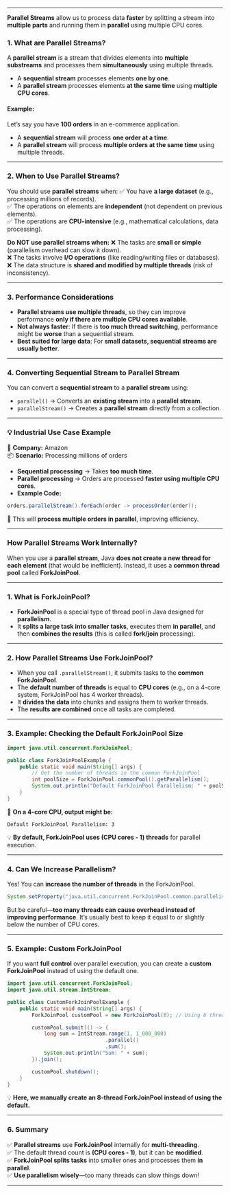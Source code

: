 
---

**Parallel Streams** allow us to process data **faster** by splitting a stream into **multiple parts** and running them in **parallel** using multiple CPU cores.

### **1. What are Parallel Streams?**

A **parallel stream** is a stream that divides elements into **multiple substreams** and processes them **simultaneously** using multiple threads.

- A **sequential stream** processes elements **one by one**.
- A **parallel stream** processes elements **at the same time** using **multiple CPU cores**.

#### **Example:**

Let’s say you have **100 orders** in an e-commerce application.

- A **sequential stream** will process **one order at a time**.
- A **parallel stream** will process **multiple orders at the same time** using multiple threads.

---

### **2. When to Use Parallel Streams?**

You should use **parallel streams** when: ✅ You have **a large dataset** (e.g., processing millions of records).  
✅ The operations on elements are **independent** (not dependent on previous elements).  
✅ The operations are **CPU-intensive** (e.g., mathematical calculations, data processing).

**Do NOT use parallel streams when:** ❌ The tasks are **small or simple** (parallelism overhead can slow it down).  
❌ The tasks involve **I/O operations** (like reading/writing files or databases).  
❌ The data structure is **shared and modified by multiple threads** (risk of inconsistency).

---

### **3. Performance Considerations**

- **Parallel streams use multiple threads**, so they can improve performance **only if there are multiple CPU cores available**.
- **Not always faster**: If there is **too much thread switching**, performance might be **worse** than a sequential stream.
- **Best suited for large data**: For **small datasets, sequential streams are usually better**.

---

### **4. Converting Sequential Stream to Parallel Stream**

You can convert a **sequential stream** to a **parallel stream** using:

- `parallel()` → Converts an **existing stream** into a **parallel stream**.
- `parallelStream()` → Creates a **parallel stream** directly from a collection.

---


### **💡 Industrial Use Case Example**

🏢 **Company:** Amazon  
📦 **Scenario:** Processing millions of orders

- **Sequential processing** → Takes **too much time**.
- **Parallel processing** → Orders are processed **faster using multiple CPU cores**.
- **Example Code:**

```java
orders.parallelStream().forEach(order -> processOrder(order));
```

🔹 This will **process multiple orders in parallel**, improving efficiency.


---

### **How Parallel Streams Work Internally?**

When you use a **parallel stream**, Java **does not create a new thread for each element** (that would be inefficient). Instead, it uses a **common thread pool** called **ForkJoinPool**.

---

### **1. What is ForkJoinPool?**

- **ForkJoinPool** is a special type of thread pool in Java designed for **parallelism**.
- It **splits a large task into smaller tasks**, executes them **in parallel**, and then **combines the results** (this is called **fork/join** processing).

---

### **2. How Parallel Streams Use ForkJoinPool?**

- When you call `.parallelStream()`, it submits tasks to the **common ForkJoinPool**.
- The **default number of threads** is equal to **CPU cores** (e.g., on a 4-core system, ForkJoinPool has 4 worker threads).
- It **divides the data** into chunks and assigns them to worker threads.
- The **results are combined** once all tasks are completed.

---

### **3. Example: Checking the Default ForkJoinPool Size**

```java
import java.util.concurrent.ForkJoinPool;

public class ForkJoinPoolExample {
    public static void main(String[] args) {
        // Get the number of threads in the common ForkJoinPool
        int poolSize = ForkJoinPool.commonPool().getParallelism();
        System.out.println("Default ForkJoinPool Parallelism: " + poolSize);
    }
}
```

🔹 **On a 4-core CPU, output might be:**

```
Default ForkJoinPool Parallelism: 3
```

💡 **By default, ForkJoinPool uses (CPU cores - 1) threads** for parallel execution.

---

### **4. Can We Increase Parallelism?**

Yes! You can **increase the number of threads** in the ForkJoinPool.

```java
System.setProperty("java.util.concurrent.ForkJoinPool.common.parallelism", "8");
```

But be careful—**too many threads can cause overhead instead of improving performance**. It’s usually best to keep it equal to or slightly below the number of CPU cores.

---

### **5. Example: Custom ForkJoinPool**

If you want **full control** over parallel execution, you can create a **custom ForkJoinPool** instead of using the default one.

```java
import java.util.concurrent.ForkJoinPool;
import java.util.stream.IntStream;

public class CustomForkJoinPoolExample {
    public static void main(String[] args) {
        ForkJoinPool customPool = new ForkJoinPool(8); // Using 8 threads

        customPool.submit(() -> {
            long sum = IntStream.range(1, 1_000_000)
                                .parallel()
                                .sum();
            System.out.println("Sum: " + sum);
        }).join();

        customPool.shutdown();
    }
}
```

💡 **Here, we manually create an 8-thread ForkJoinPool instead of using the default.**

---

### **6. Summary**

✅ **Parallel streams** use **ForkJoinPool** internally for **multi-threading**.  
✅ The default thread count is **(CPU cores - 1)**, but it can be **modified**.  
✅ **ForkJoinPool splits tasks** into smaller ones and processes them **in parallel**.  
✅ **Use parallelism wisely**—too many threads can slow things down!

---

